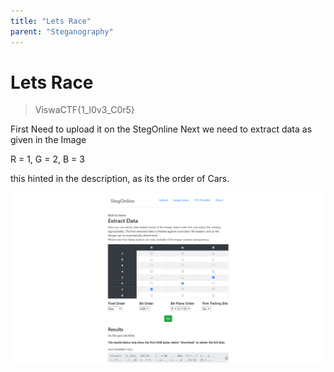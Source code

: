 ```yaml
---
title: "Lets Race"
parent: "Steganography"
---
```


# Lets Race

> ViswaCTF{1_l0v3_C0r5}

First Need to upload it on the StegOnline 
Next we need to extract data as given in the Image

R = 1,
G = 2,
B = 3

this hinted in the description, as its the order of Cars.

![alt text](race.png)